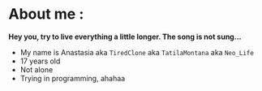 # About me :

**Hey you, try to live everything a little longer. The song is not sung...**

- My name is Anastasia aka `TiredClone` aka `TatilaMontana` aka `Neo_Life`
- 17 years old
- Not alone
- Trying in programming, ahahaa

